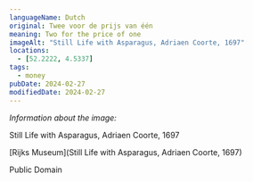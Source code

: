 ```yaml
---
languageName: Dutch
original: Twee voor de prijs van één
meaning: Two for the price of one
imageAlt: "Still Life with Asparagus, Adriaen Coorte, 1697"
locations:
  - [52.2222, 4.5337]
tags:
  - money
pubDate: 2024-02-27
modifiedDate: 2024-02-27
---
```


_Information about the image:_

Still Life with Asparagus, Adriaen Coorte, 1697

[Rijks Museum](Still Life with Asparagus, Adriaen Coorte, 1697)

Public Domain
